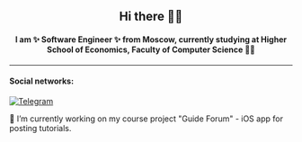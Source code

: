 ## <div align="center"> Hi there ✌🏻 </div>
#### <div align="center"> I am ✨ Software Engineer ✨ from Moscow, currently studying at Higher School of Economics, Faculty of Computer Science 👩‍💻 </div>
---
#### Social networks:
[![Telegram](https://img.shields.io/badge/telegram-1DA1F2?logo=telegram&style=for-the-badge&logoColor=fff)](https://t.me/alkmnd)


🔭 I’m currently working on my course project "Guide Forum" - iOS app for posting tutorials. 
<!--
**alkmnd/alkmnd** is a ✨ _special_ ✨ repository because its `README.md` (this file) appears on your GitHub profile.

Here are some ideas to get you started:

- 🔭 I’m currently working on ...
- 🌱 I’m currently learning ...
- 👯 I’m looking to collaborate on ...
- 🤔 I’m looking for help with ...
- 💬 Ask me about ...
- 📫 How to reach me: ...
- 😄 Pronouns: ...
- ⚡ Fun fact: ...
-->
